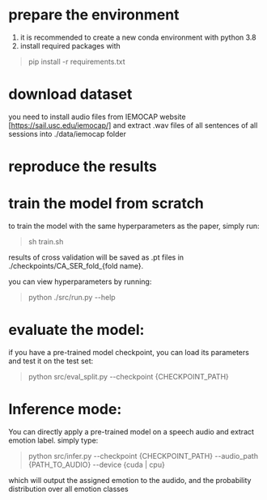 # prepare the environment 
1. it is recommended to create a new conda environment with python 3.8
2. install required packages with 
 > pip install -r requirements.txt
# download dataset
you need to install audio files from IEMOCAP website [https://sail.usc.edu/iemocap/] and extract .wav files of all sentences of all sessions  into ./data/iemocap folder
# reproduce the results

# train the model from scratch
to train the model with the same hyperparameters as the paper, simply run:
> sh train.sh 

results of cross validation will be saved as .pt files in ./checkpoints/CA_SER_fold_{fold name}.

you can view hyperparameters by running:
 > python ./src/run.py --help

# evaluate the model:
if you have a pre-trained model checkpoint, you can load its parameters and test it on the test set:
> python src/eval_split.py --checkpoint {CHECKPOINT_PATH}

# Inference mode:
You can directly apply a pre-trained model on a speech audio and extract emotion label. simply type:
> python src/infer.py --checkpoint {CHECKPOINT_PATH} --audio_path {PATH_TO_AUDIO} --device {cuda | cpu}

which will output the assigned emotion to the audido, and the probability distribution over all emotion classes 